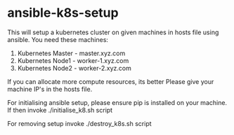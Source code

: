 # ansible-k8s-setup
This will setup a kubernetes cluster on given machines in hosts file using ansible.
You need these machines:
1. Kubernetes Master - master.xyz.com 
2. Kubernetes Node1 - worker-1.xyz.com 
3. Kubernetes Node2 - worker-2.xyz.com 

If you can allocate more compute resources, its better
Please give your machine IP's in the hosts file.

For initialising ansible setup, please ensure pip is installed on your machine.
If then invoke ./initialise_k8.sh script

For removing setup invoke ./destroy_k8s.sh script

